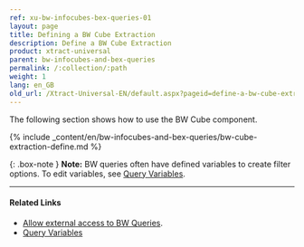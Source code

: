 ```yaml
---
ref: xu-bw-infocubes-bex-queries-01
layout: page
title: Defining a BW Cube Extraction
description: Define a BW Cube Extraction
product: xtract-universal
parent: bw-infocubes-and-bex-queries
permalink: /:collection/:path
weight: 1
lang: en_GB
old_url: /Xtract-Universal-EN/default.aspx?pageid=define-a-bw-cube-extraction
---
```

The following section shows how to use the BW Cube component. <br>

{% include _content/en/bw-infocubes-and-bex-queries/bw-cube-extraction-define.md %}


{: .box-note }
**Note:** BW queries often have defined variables to create filter options. To edit variables, see [Query Variables](./variables).
 
*****
#### Related Links
- [Allow external access to BW Queries](https://support.theobald-software.com/helpdesk/KB/View/13800-allow-external-access-to-bw-queries).
- [Query Variables](./variables)
